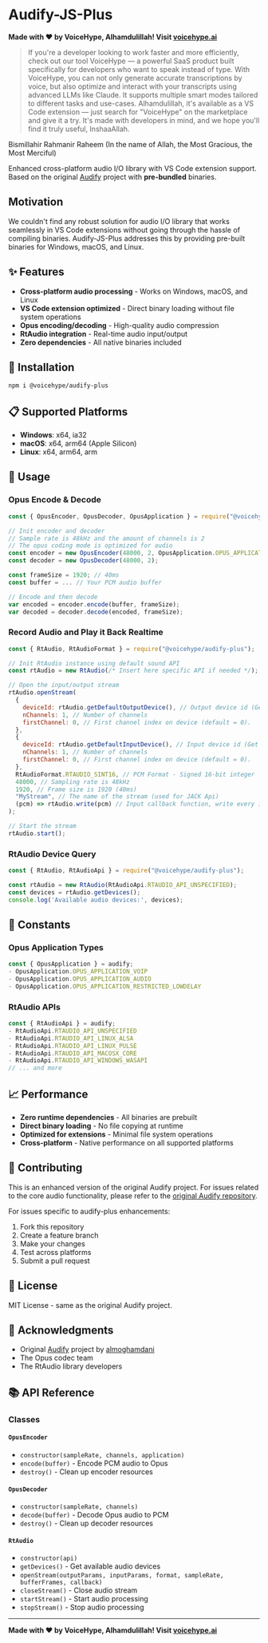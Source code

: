 # Audify-JS-Plus

**Made with ❤️ by VoiceHype, Alhamdulillah! Visit [voicehype.ai](https://voicehype.ai)**

> If you're a developer looking to work faster and more efficiently, check out our tool VoiceHype — a powerful SaaS product built specifically for developers who want to speak instead of type. With VoiceHype, you can not only generate accurate transcriptions by voice, but also optimize and interact with your transcripts using advanced LLMs like Claude. It supports multiple smart modes tailored to different tasks and use-cases. Alhamdulillah, it's available as a VS Code extension — just search for "VoiceHype" on the marketplace and give it a try. It's made with developers in mind, and we hope you'll find it truly useful, InshaaAllah.

Bismillahir Rahmanir Raheem (In the name of Allah, the Most Gracious, the Most Merciful)

Enhanced cross-platform audio I/O library with VS Code extension support. Based on the original [Audify](https://github.com/almoghamdani/audify) project with **pre-bundled** binaries.

## Motivation

We couldn't find any robust solution for audio I/O library that works seamlessly in VS Code extensions without going through the hassle of compiling binaries. Audify-JS-Plus addresses this by providing pre-built binaries for Windows, macOS, and Linux.

## ✨ Features

- **Cross-platform audio processing** - Works on Windows, macOS, and Linux
- **VS Code extension optimized** - Direct binary loading without file system operations
- **Opus encoding/decoding** - High-quality audio compression
- **RtAudio integration** - Real-time audio input/output
- **Zero dependencies** - All native binaries included

## 🚀 Installation

```bash
npm i @voicehype/audify-plus
```

## 📋 Supported Platforms

- **Windows**: x64, ia32
- **macOS**: x64, arm64 (Apple Silicon)
- **Linux**: x64, arm64, arm

## 🔧 Usage

### Opus Encode & Decode

```javascript
const { OpusEncoder, OpusDecoder, OpusApplication } = require("@voicehype/audify-plus");

// Init encoder and decoder
// Sample rate is 48kHz and the amount of channels is 2
// The opus coding mode is optimized for audio
const encoder = new OpusEncoder(48000, 2, OpusApplication.OPUS_APPLICATION_AUDIO);
const decoder = new OpusDecoder(48000, 2);

const frameSize = 1920; // 40ms
const buffer = ... // Your PCM audio buffer

// Encode and then decode
var encoded = encoder.encode(buffer, frameSize);
var decoded = decoder.decode(encoded, frameSize);
```

### Record Audio and Play it Back Realtime

```javascript
const { RtAudio, RtAudioFormat } = require("@voicehype/audify-plus");

// Init RtAudio instance using default sound API
const rtAudio = new RtAudio(/* Insert here specific API if needed */);

// Open the input/output stream
rtAudio.openStream(
  {
    deviceId: rtAudio.getDefaultOutputDevice(), // Output device id (Get all devices using `getDevices`)
    nChannels: 1, // Number of channels
    firstChannel: 0, // First channel index on device (default = 0).
  },
  {
    deviceId: rtAudio.getDefaultInputDevice(), // Input device id (Get all devices using `getDevices`)
    nChannels: 1, // Number of channels
    firstChannel: 0, // First channel index on device (default = 0).
  },
  RtAudioFormat.RTAUDIO_SINT16, // PCM Format - Signed 16-bit integer
  48000, // Sampling rate is 48kHz
  1920, // Frame size is 1920 (40ms)
  "MyStream", // The name of the stream (used for JACK Api)
  (pcm) => rtAudio.write(pcm) // Input callback function, write every input pcm data to the output buffer
);

// Start the stream
rtAudio.start();
```

### RtAudio Device Query

```javascript
const { RtAudio, RtAudioApi } = require("@voicehype/audify-plus");

const rtAudio = new RtAudio(RtAudioApi.RTAUDIO_API_UNSPECIFIED);
const devices = rtAudio.getDevices();
console.log('Available audio devices:', devices);
```

## 🎯 Constants

### Opus Application Types
```javascript
const { OpusApplication } = audify;
- OpusApplication.OPUS_APPLICATION_VOIP
- OpusApplication.OPUS_APPLICATION_AUDIO
- OpusApplication.OPUS_APPLICATION_RESTRICTED_LOWDELAY
```

### RtAudio APIs
```javascript
const { RtAudioApi } = audify;
- RtAudioApi.RTAUDIO_API_UNSPECIFIED
- RtAudioApi.RTAUDIO_API_LINUX_ALSA
- RtAudioApi.RTAUDIO_API_LINUX_PULSE
- RtAudioApi.RTAUDIO_API_MACOSX_CORE
- RtAudioApi.RTAUDIO_API_WINDOWS_WASAPI
// ... and more
```

## 📈 Performance

- **Zero runtime dependencies** - All binaries are prebuilt
- **Direct binary loading** - No file copying at runtime
- **Optimized for extensions** - Minimal file system operations
- **Cross-platform** - Native performance on all supported platforms

## 🤝 Contributing

This is an enhanced version of the original Audify project. For issues related to the core audio functionality, please refer to the [original Audify repository](https://github.com/almoghamdani/audify).

For issues specific to audify-plus enhancements:
1. Fork this repository
2. Create a feature branch
3. Make your changes
4. Test across platforms
5. Submit a pull request

## 📄 License

MIT License - same as the original Audify project.

## 🙏 Acknowledgments

- Original [Audify](https://github.com/almoghamdani/audify) project by [almoghamdani](https://github.com/almoghamdani)
- The Opus codec team
- The RtAudio library developers

## 📚 API Reference

### Classes

#### `OpusEncoder`
- `constructor(sampleRate, channels, application)`
- `encode(buffer)` - Encode PCM audio to Opus
- `destroy()` - Clean up encoder resources

#### `OpusDecoder`
- `constructor(sampleRate, channels)`
- `decode(buffer)` - Decode Opus audio to PCM
- `destroy()` - Clean up decoder resources

#### `RtAudio`
- `constructor(api)`
- `getDevices()` - Get available audio devices
- `openStream(outputParams, inputParams, format, sampleRate, bufferFrames, callback)`
- `closeStream()` - Close audio stream
- `startStream()` - Start audio processing
- `stopStream()` - Stop audio processing

---

**Made with ❤️ by VoiceHype, Alhamdulillah! Visit [voicehype.ai](https://voicehype.ai)**